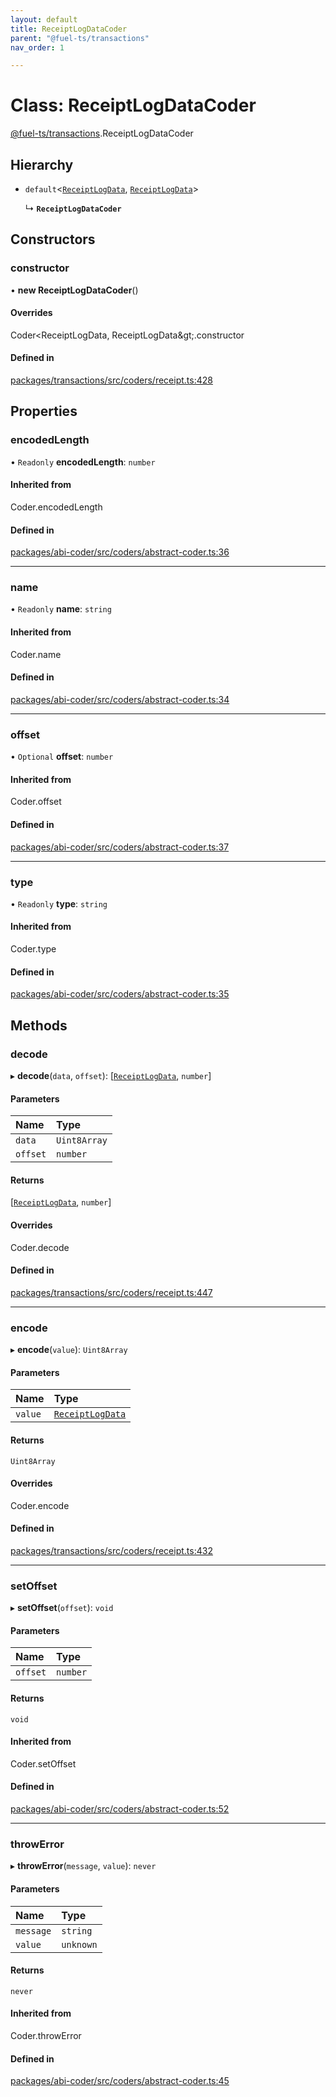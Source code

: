 ```yaml
---
layout: default
title: ReceiptLogDataCoder
parent: "@fuel-ts/transactions"
nav_order: 1

---
```


# Class: ReceiptLogDataCoder

[@fuel-ts/transactions](../index.md).ReceiptLogDataCoder

## Hierarchy

- `default`<[`ReceiptLogData`](../index.md#receiptlogdata), [`ReceiptLogData`](../index.md#receiptlogdata)\>

  ↳ **`ReceiptLogDataCoder`**

## Constructors

### constructor

• **new ReceiptLogDataCoder**()

#### Overrides

Coder&lt;ReceiptLogData, ReceiptLogData\&gt;.constructor

#### Defined in

[packages/transactions/src/coders/receipt.ts:428](https://github.com/FuelLabs/fuels-ts/blob/master/packages/transactions/src/coders/receipt.ts#L428)

## Properties

### encodedLength

• `Readonly` **encodedLength**: `number`

#### Inherited from

Coder.encodedLength

#### Defined in

[packages/abi-coder/src/coders/abstract-coder.ts:36](https://github.com/FuelLabs/fuels-ts/blob/master/packages/abi-coder/src/coders/abstract-coder.ts#L36)

___

### name

• `Readonly` **name**: `string`

#### Inherited from

Coder.name

#### Defined in

[packages/abi-coder/src/coders/abstract-coder.ts:34](https://github.com/FuelLabs/fuels-ts/blob/master/packages/abi-coder/src/coders/abstract-coder.ts#L34)

___

### offset

• `Optional` **offset**: `number`

#### Inherited from

Coder.offset

#### Defined in

[packages/abi-coder/src/coders/abstract-coder.ts:37](https://github.com/FuelLabs/fuels-ts/blob/master/packages/abi-coder/src/coders/abstract-coder.ts#L37)

___

### type

• `Readonly` **type**: `string`

#### Inherited from

Coder.type

#### Defined in

[packages/abi-coder/src/coders/abstract-coder.ts:35](https://github.com/FuelLabs/fuels-ts/blob/master/packages/abi-coder/src/coders/abstract-coder.ts#L35)

## Methods

### decode

▸ **decode**(`data`, `offset`): [[`ReceiptLogData`](../index.md#receiptlogdata), `number`]

#### Parameters

| Name | Type |
| :------ | :------ |
| `data` | `Uint8Array` |
| `offset` | `number` |

#### Returns

[[`ReceiptLogData`](../index.md#receiptlogdata), `number`]

#### Overrides

Coder.decode

#### Defined in

[packages/transactions/src/coders/receipt.ts:447](https://github.com/FuelLabs/fuels-ts/blob/master/packages/transactions/src/coders/receipt.ts#L447)

___

### encode

▸ **encode**(`value`): `Uint8Array`

#### Parameters

| Name | Type |
| :------ | :------ |
| `value` | [`ReceiptLogData`](../index.md#receiptlogdata) |

#### Returns

`Uint8Array`

#### Overrides

Coder.encode

#### Defined in

[packages/transactions/src/coders/receipt.ts:432](https://github.com/FuelLabs/fuels-ts/blob/master/packages/transactions/src/coders/receipt.ts#L432)

___

### setOffset

▸ **setOffset**(`offset`): `void`

#### Parameters

| Name | Type |
| :------ | :------ |
| `offset` | `number` |

#### Returns

`void`

#### Inherited from

Coder.setOffset

#### Defined in

[packages/abi-coder/src/coders/abstract-coder.ts:52](https://github.com/FuelLabs/fuels-ts/blob/master/packages/abi-coder/src/coders/abstract-coder.ts#L52)

___

### throwError

▸ **throwError**(`message`, `value`): `never`

#### Parameters

| Name | Type |
| :------ | :------ |
| `message` | `string` |
| `value` | `unknown` |

#### Returns

`never`

#### Inherited from

Coder.throwError

#### Defined in

[packages/abi-coder/src/coders/abstract-coder.ts:45](https://github.com/FuelLabs/fuels-ts/blob/master/packages/abi-coder/src/coders/abstract-coder.ts#L45)
